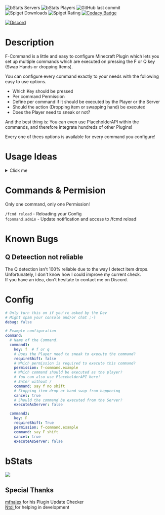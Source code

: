 ![bStats Servers](https://img.shields.io/bstats/servers/17738?style=for-the-badge) 
![bStats Players](https://img.shields.io/bstats/players/17738?style=for-the-badge) 
![GitHub last commit](https://img.shields.io/github/last-commit/Hutch79/F-Command?style=for-the-badge) 
![Spiget Downloads](https://img.shields.io/spiget/downloads/108009?style=for-the-badge) 
![Spiget Rating](https://img.shields.io/spiget/rating/108009?style=for-the-badge)
[![Codacy Badge](https://img.shields.io/codacy/grade/69b96e7e9deb4f77a770449ff4daf9f0?style=for-the-badge)](https://app.codacy.com/gh/Hutch79/F-Command/dashboard?utm_source=gh&utm_medium=referral&utm_content=&utm_campaign=Badge_grade)


[![Discord](https://github-production-user-asset-6210df.s3.amazonaws.com/42042811/249748477-12729e90-064e-4647-93cb-faae60cb033e.png)](https://dc.hutch79.ch)

# Description

F-Command is a little and easy to configure Minecraft Plugin which lets you set up multiple commands which are executed on pressing the F or Q key (Swap Hands or dropping Items).

You can configure every command exactly to your needs with the following easy to use options.

- Which Key should be pressed
- Per command Permission
- Define per command if it should be executed by the Player or the Server
- Should the action (Dropping item or swapping hand) be executed
- Does the Player need to sneak or not?

And the best thing is: You can even use PlaceholderAPI within the commands, and therefore integrate hundreds of other Plugins!

Every one of thees options is available for every command you configure!

# Usage Ideas

<details id="bkmrk-click-me-server-menu"><summary>Click me</summary>

## Server Menu

You have a menu where your players can easily switch servers on your network?  
Make it easily accessible by pressing shift+F to open the menu!

## Gui based AdminShop

You have a AdminShop in a GUI like EconomyShopGUI?  
Why not open it by pressing F?  
It's much easier than typing in a command!

</details>

# Commands &amp; Permision

Only one command, only one Permission!

`/fcmd reload` - Reloading your Config  
`fcommand.admin` - Update notification and access to /fcmd reload

# Known Bugs
## Q Deteection not reliable
The Q detection isn't 100% reliable due to the way I detect item drops.  
Unfortunately, I don't know how I could improve my current check.  
If you have an idea, don't hesitate to contact me on Discord.

# Config

```yaml
# Only turn this on if you're asked by the Dev
# Might spam your console and/or chat ;-)
debug: false

# Example configuration
command:
  # Name of the Command.
  command1:
    key: f  # f or q
    # Does the Player need to sneak to execute the command?
    requireShift: false
    # Which permission is required to execute this command?
    permission: f-command.example
    # Which command should be executed as the player?
    # You can also use PlaceholderAPI here!
    # Enter without /
    command: say f no shift
    # Stopping item drop or hand swap from happening
    cancel: true
    # Should the command be executed from the Server?
    executeAsServer: false

  command2:
    key: F
    requireShift: True
    permission: f-command.example
    command: say F shift
    cancel: true
    executeAsServer: false
```

# bStats

[![](https://bstats.org/signatures/bukkit/F-Command.svg)](https://bstats.org/plugin/bukkit/F-Command)

## Special Thanks

[mfnalex](https://github.com/JEFF-Media-GbR/Spigot-UpdateChecker) for his Plugin Update Checker  
[Ntdi ](https://github.com/n-tdi)for helping in development
